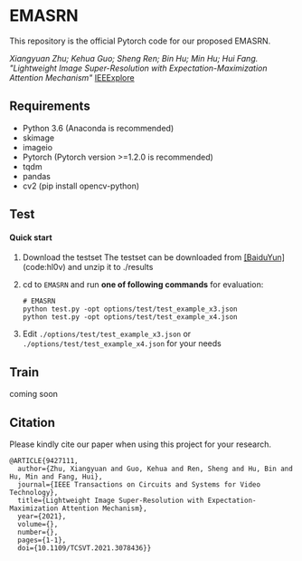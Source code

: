 # EMASRN
This repository is the official Pytorch code for our proposed EMASRN.

*Xiangyuan Zhu; Kehua Guo; Sheng Ren; Bin Hu; Min Hu; Hui Fang. "Lightweight Image Super-Resolution with Expectation-Maximization Attention Mechanism"* [IEEExplore](https://ieeexplore.ieee.org/document/9427111)

## Requirements
- Python 3.6 (Anaconda is recommended)
- skimage
- imageio
- Pytorch (Pytorch version >=1.2.0 is recommended)
- tqdm 
- pandas
- cv2 (pip install opencv-python)

## Test

#### Quick start
1. Download the testset
The testset can be downloaded from [[BaiduYun]](https://pan.baidu.com/s/18NsZHMbhSu14GxAw9jMgIw)(code:hl0v) and unzip it to ./results

2. cd to `EMASRN` and run **one of following commands** for evaluation:

   ```shell
   # EMASRN
   python test.py -opt options/test/test_example_x3.json
   python test.py -opt options/test/test_example_x4.json
   
3. Edit `./options/test/test_example_x3.json` or `./options/test/test_example_x4.json` for your needs

## Train
coming soon

## Citation
Please kindly cite our paper when using this project for your research.
```
@ARTICLE{9427111,
  author={Zhu, Xiangyuan and Guo, Kehua and Ren, Sheng and Hu, Bin and Hu, Min and Fang, Hui},
  journal={IEEE Transactions on Circuits and Systems for Video Technology}, 
  title={Lightweight Image Super-Resolution with Expectation-Maximization Attention Mechanism}, 
  year={2021},
  volume={},
  number={},
  pages={1-1},
  doi={10.1109/TCSVT.2021.3078436}}
```
